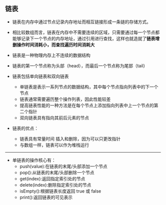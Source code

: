 ## 链表

- 链表在内存中通过节点记录内存地址而相互链接形成一条链的存储方式。

- 相比较数组而言，链表在内存中不需要连续的区域，只需要通过每一个节点都能够记录下一个节点的内存地址，通过引用进行查找，这样也就造就了**链表增删操作时间消耗小，而查找遍历时间消耗大**

- 链表是一种物理内存上不连续的数据结构

- 链表的第一个节点称为头部（head），而最后一个节点称为尾部（tail）

- 链表包括单向链表和双向链表

  - 单链表是表示一系列节点的数据结构，其中每个节点指向列表中的下一个节点
  - 链表通常需要遍历整个操作列表，因此性能较差
  - 提高链表性能的一种方法是在每个节点上添加指向列表中上一个节点的第二个指针
  - 双向链表具有指向其前后元素的节点

- 链表的优点：
  - 链表具有常量时间 插入和删除，因为可以只更改指针
  - 与数组一样，链表可以作为堆栈运行

---

- 单链表的操作核心有：
  - push(value):在链表的末尾/头部添加一个节点
  - pop():从链表的末尾/头部删除一个节点
  - get(index):返回指定索引处的节点
  - delete(index):删除指定索引处的节点
  - isEmpty():根据链表长度返回 true 或 false
  - print():返回链表的可见表示
